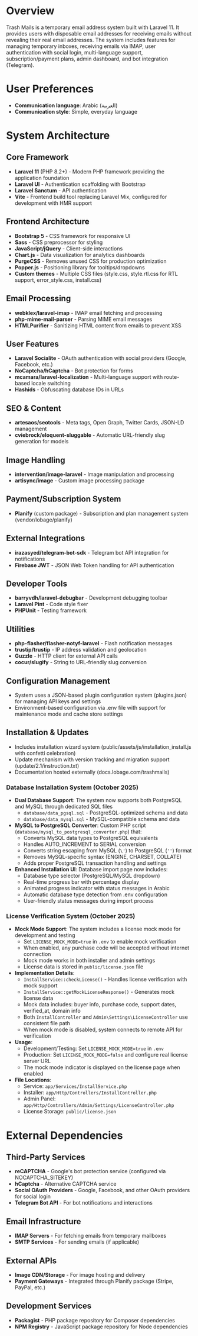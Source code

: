 # Overview

Trash Mails is a temporary email address system built with Laravel 11. It provides users with disposable email addresses for receiving emails without revealing their real email addresses. The system includes features for managing temporary inboxes, receiving emails via IMAP, user authentication with social login, multi-language support, subscription/payment plans, admin dashboard, and bot integration (Telegram).

# User Preferences

- **Communication language**: Arabic (العربية)
- **Communication style**: Simple, everyday language

# System Architecture

## Core Framework
- **Laravel 11** (PHP 8.2+) - Modern PHP framework providing the application foundation
- **Laravel UI** - Authentication scaffolding with Bootstrap
- **Laravel Sanctum** - API authentication
- **Vite** - Frontend build tool replacing Laravel Mix, configured for development with HMR support

## Frontend Architecture
- **Bootstrap 5** - CSS framework for responsive UI
- **Sass** - CSS preprocessor for styling
- **JavaScript/jQuery** - Client-side interactions
- **Chart.js** - Data visualization for analytics dashboards
- **PurgeCSS** - Removes unused CSS for production optimization
- **Popper.js** - Positioning library for tooltips/dropdowns
- **Custom themes** - Multiple CSS files (style.css, style.rtl.css for RTL support, error_style.css, install.css)

## Email Processing
- **webklex/laravel-imap** - IMAP email fetching and processing
- **php-mime-mail-parser** - Parsing MIME email messages
- **HTMLPurifier** - Sanitizing HTML content from emails to prevent XSS

## User Features
- **Laravel Socialite** - OAuth authentication with social providers (Google, Facebook, etc.)
- **NoCaptcha/hCaptcha** - Bot protection for forms
- **mcamara/laravel-localization** - Multi-language support with route-based locale switching
- **Hashids** - Obfuscating database IDs in URLs

## SEO & Content
- **artesaos/seotools** - Meta tags, Open Graph, Twitter Cards, JSON-LD management
- **cviebrock/eloquent-sluggable** - Automatic URL-friendly slug generation for models

## Image Handling
- **intervention/image-laravel** - Image manipulation and processing
- **artisync/image** - Custom image processing package

## Payment/Subscription System
- **Planify** (custom package) - Subscription and plan management system (vendor/lobage/planify)

## External Integrations
- **irazasyed/telegram-bot-sdk** - Telegram bot API integration for notifications
- **Firebase JWT** - JSON Web Token handling for API authentication

## Developer Tools
- **barryvdh/laravel-debugbar** - Development debugging toolbar
- **Laravel Pint** - Code style fixer
- **PHPUnit** - Testing framework

## Utilities
- **php-flasher/flasher-notyf-laravel** - Flash notification messages
- **trustip/trustip** - IP address validation and geolocation
- **Guzzle** - HTTP client for external API calls
- **cocur/slugify** - String to URL-friendly slug conversion

## Configuration Management
- System uses a JSON-based plugin configuration system (plugins.json) for managing API keys and settings
- Environment-based configuration via .env file with support for maintenance mode and cache store settings

## Installation & Updates
- Includes installation wizard system (public/assets/js/installation_install.js with confetti celebration)
- Update mechanism with version tracking and migration support (update/2.1/instruction.txt)
- Documentation hosted externally (docs.lobage.com/trashmails)

### Database Installation System (October 2025)
- **Dual Database Support**: The system now supports both PostgreSQL and MySQL through dedicated SQL files
  - `database/data_pgsql.sql` - PostgreSQL-optimized schema and data
  - `database/data_mysql.sql` - MySQL-compatible schema and data
- **MySQL to PostgreSQL Converter**: Custom PHP script (`database/mysql_to_postgresql_converter.php`) that:
  - Converts MySQL data types to PostgreSQL equivalents
  - Handles AUTO_INCREMENT to SERIAL conversion
  - Converts string escaping from MySQL (`\'`) to PostgreSQL (`''`) format
  - Removes MySQL-specific syntax (ENGINE, CHARSET, COLLATE)
  - Adds proper PostgreSQL transaction handling and settings
- **Enhanced Installation UI**: Database import page now includes:
  - Database type selector (PostgreSQL/MySQL dropdown)
  - Real-time progress bar with percentage display
  - Animated progress indicator with status messages in Arabic
  - Automatic database type detection from .env configuration
  - User-friendly status messages during import process

### License Verification System (October 2025)
- **Mock Mode Support**: The system includes a license mock mode for development and testing
  - Set `LICENSE_MOCK_MODE=true` in `.env` to enable mock verification
  - When enabled, any purchase code will be accepted without internet connection
  - Mock mode works in both installer and admin settings
  - License data is stored in `public/license.json` file
- **Implementation Details**:
  - `InstallService::checkLicense()` - Handles license verification with mock support
  - `InstallService::getMockLicenseResponse()` - Generates mock license data
  - Mock data includes: buyer info, purchase code, support dates, verified_at, domain info
  - Both `InstallController` and `Admin\Settings\LicenseController` use consistent file path
  - When mock mode is disabled, system connects to remote API for verification
- **Usage**:
  - Development/Testing: Set `LICENSE_MOCK_MODE=true` in `.env`
  - Production: Set `LICENSE_MOCK_MODE=false` and configure real license server URL
  - The mock mode indicator is displayed on the license page when enabled
- **File Locations**:
  - Service: `app/Services/InstallService.php`
  - Installer: `app/Http/Controllers/InstallController.php`
  - Admin Panel: `app/Http/Controllers/Admin/Settings/LicenseController.php`
  - License Storage: `public/license.json`

# External Dependencies

## Third-Party Services
- **reCAPTCHA** - Google's bot protection service (configured via NOCAPTCHA_SITEKEY)
- **hCaptcha** - Alternative CAPTCHA service
- **Social OAuth Providers** - Google, Facebook, and other OAuth providers for social login
- **Telegram Bot API** - For bot notifications and interactions

## Email Infrastructure
- **IMAP Servers** - For fetching emails from temporary mailboxes
- **SMTP Services** - For sending emails (if applicable)

## External APIs
- **Image CDN/Storage** - For image hosting and delivery
- **Payment Gateways** - Integrated through Planify package (Stripe, PayPal, etc.)

## Development Services
- **Packagist** - PHP package repository for Composer dependencies
- **NPM Registry** - JavaScript package repository for Node dependencies